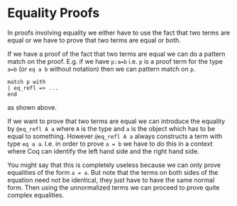 # Equality Proofs


In proofs involving equality we either have to use the fact that two terms are
equal or we have to prove that two terms are equal or both.

If we have a proof of the fact that two terms are equal we can do a pattern
match on the proof. E.g. if we have `p:a=b` i.e. `p` is a proof term for the
type `a=b` (or `eq a b` without notation) then we can pattern match on `p`.

    match p with
    | eq_refl => ...
    end

as shown above.

If we want to prove that two terms are equal we can introduce the equality by
`@eq_refl A a` where `A` is the type and `a` is the object which has to be
equal to something. However `@eq_refl A a` always constructs a term with type
`eq a a`. I.e. in order to prove `a = b` we have to do this in a context where
Coq can identify the left hand side and the right hand side.

You might say that this is completely useless because we can only prove
equalities of the form `a = a`. But note that the terms on both sides of the
equation need not be identical, they just have to have the same normal
form. Then using the unnormalized terms we can proceed to prove quite complex
equalities.


<!---
Local Variables:
mode: outline
coding: iso-latin-1
outline-regexp: "#+"
End:
-->
